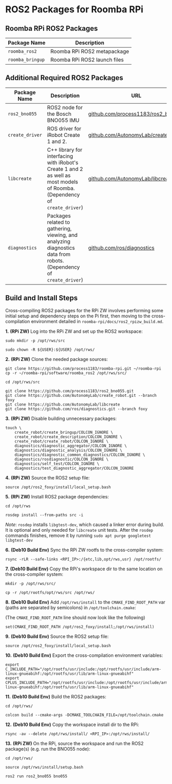 # ROS2 Packages for Roomba RPi #

## Roomba RPi ROS2 Packages ##

| Package Name | Description |
| ------------ | ----------- |
| `roomba_ros2` | Roomba RPi ROS2 metapackage |
| `roomba_bringup` | Roomba RPi ROS2 launch files |


## Additional Required ROS2 Packages ##

| Package Name | Description | URL |
| ------------ | ----------- | --- |
| `ros2_bno055` | ROS2 node for the Bosch BNO055 IMU | [github.com/process1183/ros2_bno055](https://github.com/process1183/ros2_bno055) |
| `create_driver` | ROS driver for iRobot Create 1 and 2. | [github.com/AutonomyLab/create_robot](https://github.com/AutonomyLab/create_robot/tree/foxy) |
| `libcreate` | C++ library for interfacing with iRobot's Create 1 and 2 as well as most models of Roomba. (Dependency of `create_driver`) | [github.com/AutonomyLab/libcreate](https://github.com/AutonomyLab/libcreate) |
| `diagnostics` | Packages related to gathering, viewing, and analyzing diagnostics data from robots. (Dependency of `create_driver`) | [github.com/ros/diagnostics](https://github.com/ros/diagnostics) |


## Build and Install Steps ##

Cross-compiling ROS2 packages for the RPi ZW involves performing some initial setup and dependency steps on the Pi first, then moving to the cross-compilation environment detailed in `roomba-rpi/docs/ros2_rpizw_build.md`.

__1.__ __(RPi ZW)__ Log into the RPi ZW and set up the ROS2 workspace:

```
sudo mkdir -p /opt/rws/src

sudo chown -R ${USER}:${USER} /opt/rws/
```

__2.__ __(RPi ZW)__ Clone the needed package sources:

```
git clone https://github.com/process1183/roomba-rpi.git ~/roomba-rpi
cp -r ~/roomba-rpi/software/roomba_ros2 /opt/rws/src/

cd /opt/rws/src

git clone https://github.com/process1183/ros2_bno055.git
git clone https://github.com/AutonomyLab/create_robot.git --branch foxy
git clone https://github.com/AutonomyLab/libcreate
git clone https://github.com/ros/diagnostics.git --branch foxy
```

__3.__ __(RPi ZW)__ Disable building unnecessary packages:

```
touch \
    create_robot/create_bringup/COLCON_IGNORE \
    create_robot/create_description/COLCON_IGNORE \
    create_robot/create_robot/COLCON_IGNORE \
    diagnostics/diagnostic_aggregator/COLCON_IGNORE \
    diagnostics/diagnostic_analysis/COLCON_IGNORE \
    diagnostics/diagnostic_common_diagnostics/COLCON_IGNORE \
    diagnostics/rosdiagnostic/COLCON_IGNORE \
    diagnostics/self_test/COLCON_IGNORE \
    diagnostics/test_diagnostic_aggregator/COLCON_IGNORE
```

__4.__ __(RPi ZW)__ Source the ROS2 setup file:

```
source /opt/ros2_foxy/install/local_setup.bash
```

__5.__ __(RPi ZW)__ Install ROS2 package dependencies:

```
cd /opt/rws

rosdep install --from-paths src -i
```

*Note*: `rosdep` installs `libgtest-dev`, which caused a linker error during build. It is optional and only needed for `libcreate` unit tests. After the `rosdep` commands finishes, remove it by running `sudo apt purge googletest libgtest-dev`


__6.__ __(Deb10 Build Env)__ Sync the RPi ZW rootfs to the cross-compiler system:

```
rsync -rLR --safe-links <RPI_IP>:/{etc,lib,opt/rws,usr} /opt/rootfs/
```

__7.__ __(Deb10 Build Env)__ Copy the RPi's workspace dir to the same location on the cross-compiler system:

```
mkdir -p /opt/rws/src/

cp -r /opt/rootfs/opt/rws/src /opt/rws/
```

__8.__ __(Deb10 Build Env)__ Add `/opt/rws/install` to the `CMAKE_FIND_ROOT_PATH` var (paths are separated by semicolons) in `/opt/toolchain.cmake`:

(The `CMAKE_FIND_ROOT_PATH` line should now look like the following)

```
set(CMAKE_FIND_ROOT_PATH /opt/ros2_foxy/install;/opt/rws/install)
```

__9.__ __(Deb10 Build Env)__ Source the ROS2 setup file:

```
source /opt/ros2_foxy/install/local_setup.bash
```

__10.__ __(Deb10 Build Env)__ Export the cross-compilation environment variables:

```
export C_INCLUDE_PATH="/opt/rootfs/usr/include:/opt/rootfs/usr/include/arm-linux-gnueabihf:/opt/rootfs/usr/lib/arm-linux-gnueabihf"
export CPLUS_INCLUDE_PATH="/opt/rootfs/usr/include:/opt/rootfs/usr/include/arm-linux-gnueabihf:/opt/rootfs/usr/lib/arm-linux-gnueabihf"
```

__11.__ __(Deb10 Build Env)__ Build the ROS2 packages:

```
cd /opt/rws/

colcon build --cmake-args -DCMAKE_TOOLCHAIN_FILE=/opt/toolchain.cmake
```

__12.__ __(Deb10 Build Env)__ Copy the workspace install dir to the RPi:

```
rsync -av --delete /opt/rws/install/ <RPI_IP>:/opt/rws/install/
```

__13.__ __(RPi ZW)__ On the RPi, source the workspace and run the ROS2 package(s) (e.g. run the BNO055 node):

```
cd /opt/rws/

source /opt/rws/install/setup.bash

ros2 run ros2_bno055 bno055
```
